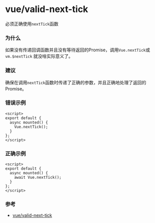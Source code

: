 # vue/valid-next-tick

必须正确使用`nextTick`函数

### 为什么

如果没有传递回调函数并且没有等待返回的Promise，调用`Vue.nextTick`或`vm.$nextTick` 就没啥实际意义了。

### 建议

确保在调用`nextTick`函数时传递了正确的参数，并且正确地处理了返回的Promise。

### 错误示例

```vue
<script>
export default {
  async mounted() {
    Vue.nextTick();
  }
};
</script>
```

### 正确示例

```vue
<script>
export default {
  async mounted() {
    await Vue.nextTick();
  }
};
</script>
```

### 参考

- [vue/valid-next-tick](https://eslint.vuejs.org/rules/valid-next-tick.html)
